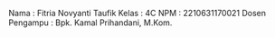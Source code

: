 Nama : Fitria Novyanti Taufik
Kelas : 4C
NPM : 2210631170021
Dosen Pengampu : Bpk. Kamal Prihandani, M.Kom.
